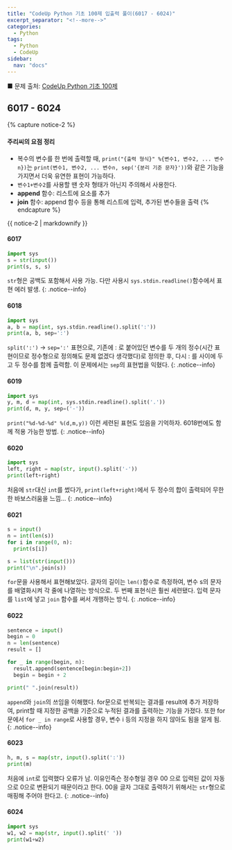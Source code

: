 ```yaml
---
title: "CodeUp Python 기초 100제 입출력 풀이(6017 - 6024)"
excerpt_separator: "<!--more-->"
categories:
  - Python
tags:
  - Python
  - CodeUp
sidebar:
  nav: "docs"
---
```


■ 문제 출처: [CodeUp Python 기초 100제](https://codeup.kr/problemsetsol.php?psid=33)

## 6017 - 6024
{% capture notice-2 %}
#### 주리씨의 요점 정리
* 복수의 변수를 한 번에 출력할 때, `print("{출력 형식}" %{변수1, 변수2, ... 변수n})`는 `print(변수1, 변수2, ... 변수n, sep('{분리 기준 문자}'))`와 같은 기능을 가지면서 더욱 유연한 표현이 가능하다.
* `변수1+변수2`를 사용할 땐 숫자 형태가 아닌지 주의해서 사용한다.
* **append** 함수: 리스트에 요소를 추가
* **join** 함수: append 함수 등을 통해 리스트에 입력, 추가된 변수들을 출력
{% endcapture %}

<div class="notice">
  {{ notice-2 | markdownify }}
</div>

#### 6017
```python
import sys
s = str(input())
print(s, s, s)
```
`str`형은 공백도 포함해서 사용 가능. 다만 사용시 `sys.stdin.readline()`함수에서 표현 에러 발생.
{: .notice--info}

#### 6018
```python
import sys
a, b = map(int, sys.stdin.readline().split(':'))
print(a, b, sep=':')
```
`split(':')` → `sep=':'` 표현으로, 기존에 : 로 붙어있던 변수를 두 개의 정수(시간 표현이므로 정수형으로 정의해도 문제 없겠다 생각했다)로 정의한 후, 다시 : 를 사이에 두고 두 정수를 함께 출력함. 이 문제에서는 `sep`의 표현법을 익혔다.
{: .notice--info}

#### 6019
```python
import sys
y, m, d = map(int, sys.stdin.readline().split('.'))
print(d, m, y, sep=('-'))
```
`print("%d-%d-%d" %(d,m,y))` 이런 세련된 표현도 있음을 기억하자. 6018번에도 함께 적용 가능한 방법.
{: .notice--info}

#### 6020
```python
import sys
left, right = map(str, input().split('-'))
print(left+right)
```
처음에 `str`대신 `int`를 썼다가, `print(left+right)`에서 두 정수의 합이 출력되어 무한한 바보스러움을 느낌...
{: .notice--info}

#### 6021
```python
s = input()
n = int(len(s))
for i in range(0, n):
  print(s[i])
```

```python
s = list(str(input()))
print("\n".join(s))
```
`for`문을 사용해서 표현해보았다. 글자의 길이는 `len()`함수로 측정하여, 변수 s의 문자를 배열화시켜 각 줄에 나열하는 방식으로.
두 번째 표현식은 훨씬 세련됐다. 입력 문자를 `list`에 넣고 `join` 함수를 써서 개행하는 방식.
{: .notice--info}

#### 6022
```python
sentence = input()
begin = 0
n = len(sentence)
result = []

for _ in range(begin, n):
  result.append(sentence[begin:begin+2])
  begin = begin + 2

print(" ".join(result))
```
`append`와 `join`의 쓰임을 이해했다. for문으로 반복되는 결과를 result에 추가 저장하여, print할 때 지정한 공백을 기준으로 누적된 결과를 출력하는 기능을 가졌다. 또한 for문에서 `for _ in range`로 사용할 경우, 변수 i 등의 지정을 하지 않아도 됨을 알게 됨.
{: .notice--info}

#### 6023
```python
h, m, s = map(str, input().split(':'))
print(m)
```
처음에 `int`로 입력했다 오류가 남. 이유인즉슨 정수형일 경우 00 으로 입력된 값이 자동으로 0으로 변환되기 때문이라고 한다. 00을 글자 그대로 출력하기 위해서는 `str`형으로 매핑해 주어야 한다고.
{: .notice--info}

#### 6024
```python
import sys
w1, w2 = map(str, input().split(' '))
print(w1+w2)
```
